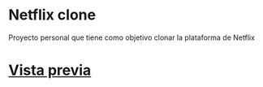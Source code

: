 # Netflix clone

Proyecto personal que tiene como objetivo clonar la plataforma de Netflix

# [Vista previa](https://alanmgg.github.io/netflixclone/)
